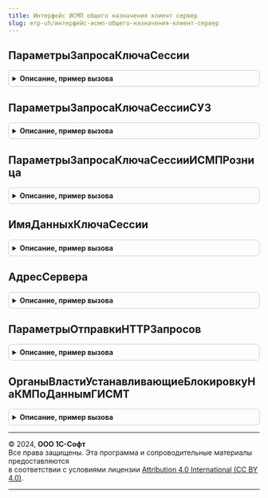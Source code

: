 ```yaml
---
title: Интерфейс ИСМП общего назначения клиент сервер
slug: erp-uh/интерфейс-исмп-общего-назначения-клиент-сервер
---
```



## ПараметрыЗапросаКлючаСессии
<details style="margin: 1em 0; padding: 0.5em; border: 1px solid #ccc; border-radius: 6px;">

<summary style="font-weight: bold; cursor: pointer;">Описание, пример вызова</summary>

```bsl

// Инициализировать структуру параметров запроса в ИС МОТП (ИС МП) для получения ключа сессии.
//
// Параметры:
// 	Организация - ОпределяемыйТип.Организация - Организация.
// Возвращаемое значение:
// 	(См. ИнтерфейсАвторизацииИСМПКлиентСервер.ПараметрыЗапросаКлючаСессии).
Функция ПараметрыЗапросаКлючаСессии(Организация = Неопределено) Экспорт
```

Пример вызова
```bsl
Результат = ИнтерфейсИСМПОбщегоНазначенияКлиентСервер.ПараметрыЗапросаКлючаСессии(Организация);
```
</details>

## ПараметрыЗапросаКлючаСессииСУЗ
<details style="margin: 1em 0; padding: 0.5em; border: 1px solid #ccc; border-radius: 6px;">

<summary style="font-weight: bold; cursor: pointer;">Описание, пример вызова</summary>

```bsl

// Инициализировать структуру параметров запроса в ИС МОТП (ИС МП) для получения ключа сессии СУЗ.
//
// Параметры:
// 	ПараметрыСУЗ - Структура -
// Возвращаемое значение:
// 	(См. ИнтерфейсАвторизацииИСМПКлиентСервер.ПараметрыЗапросаКлючаСессии).
Функция ПараметрыЗапросаКлючаСессииСУЗ(ПараметрыСУЗ) Экспорт
```

Пример вызова
```bsl
Результат = ИнтерфейсИСМПОбщегоНазначенияКлиентСервер.ПараметрыЗапросаКлючаСессииСУЗ(ПараметрыСУЗ) 
```
</details>

## ПараметрыЗапросаКлючаСессииИСМПРозница
<details style="margin: 1em 0; padding: 0.5em; border: 1px solid #ccc; border-radius: 6px;">

<summary style="font-weight: bold; cursor: pointer;">Описание, пример вызова</summary>

```bsl

// Инициализировать структуру параметров запроса в ГИС МТ для получения ключа сессии
// розничной продажи.
//
// Параметры:
// 	Организация - ОпределяемыйТип.Организация - Организация.
// Возвращаемое значение:
// 	(См. ИнтерфейсАвторизацииИСМПКлиентСервер.ПараметрыЗапросаКлючаСессии).
Функция ПараметрыЗапросаКлючаСессииИСМПРозница(Организация = Неопределено) Экспорт
```

Пример вызова
```bsl
Результат = ИнтерфейсИСМПОбщегоНазначенияКлиентСервер.ПараметрыЗапросаКлючаСессииИСМПРозница(Организация);
```
</details>

## ИмяДанныхКлючаСессии
<details style="margin: 1em 0; padding: 0.5em; border: 1px solid #ccc; border-radius: 6px;">

<summary style="font-weight: bold; cursor: pointer;">Описание, пример вызова</summary>

```bsl

// Возвращает имя параметра сеанса, в котором хранится информация о токене авторизации.
//
// Параметры:
// 	ТипТокенаАвторизации - ПеречислениеСсылка.ТипыТокеновАвторизации - Тип токена авторизации.
// Возвращаемое значение:
// 	Строка - имя параметра сеанса.
Функция ИмяДанныхКлючаСессии(ТипТокенаАвторизации) Экспорт
```

Пример вызова
```bsl
Результат = ИнтерфейсИСМПОбщегоНазначенияКлиентСервер.ИмяДанныхКлючаСессии(ТипТокенаАвторизации) 
```
</details>

## АдресСервера
<details style="margin: 1em 0; padding: 0.5em; border: 1px solid #ccc; border-radius: 6px;">

<summary style="font-weight: bold; cursor: pointer;">Описание, пример вызова</summary>

```bsl

// Возвращает адрес сервера ИС МП.
//
// Параметры:
//   ВидПродукции - ПеречислениеСсылка.ВидыПродукцииИС - Вид продукции (В тестовом контуре адреса серверов
//                                                       могут отличаться для различных видов продукции).
//   ИспользоватьTrueAPI - Булево - Использовать true-api
//   ЗагрузкаCDNПлощадок - Булево - Загрузка CDN-площадок
//
// Возвращаемое значение:
//  Строка - адрес сервера ИС МП.
//
Функция АдресСервера(ВидПродукции = Неопределено, ИспользоватьTrueAPI = Ложь, ЗагрузкаCDNПлощадок = Ложь) Экспорт
```

Пример вызова
```bsl
Результат = ИнтерфейсИСМПОбщегоНазначенияКлиентСервер.АдресСервера(ВидПродукции, ИспользоватьTrueAPI, ЗагрузкаCDNПлощадок);
```
</details>

## ПараметрыОтправкиHTTPЗапросов
<details style="margin: 1em 0; padding: 0.5em; border: 1px solid #ccc; border-radius: 6px;">

<summary style="font-weight: bold; cursor: pointer;">Описание, пример вызова</summary>

```bsl

// Возвращает параметры для отправки HTTP запросов ИС МП.
//
// Параметры:
//   ВидПродукции - ПеречислениеСсылка.ВидыПродукцииИС - Вид продукции (В тестовом контуре адреса серверов
//                                                       могут отличаться для различных видов продукции).
//   ИспользоватьTrueAPI - Булево - Использовать true-api.
//   ЗагрузкаCDNПлощадок - Булево - Загрузка CDN-площадок
//
// Возвращаемое значение:
//  Структура - Описание:
//   * ИспользоватьЗащищенноеСоединение - Булево - Признак использования SSL.
//   * Таймаут - Число - Таймаут соединения.
//   * Порт - Число - Порт соединения.
//   * Сервер - Строка - Адрес сервера.
//   * ПредставлениеСервиса - Строка - Представления сервиса.
//
Функция ПараметрыОтправкиHTTPЗапросов(ВидПродукции = Неопределено, ИспользоватьTrueAPI = Ложь, ЗагрузкаCDNПлощадок = Ложь) Экспорт
```

Пример вызова
```bsl
Результат = ИнтерфейсИСМПОбщегоНазначенияКлиентСервер.ПараметрыОтправкиHTTPЗапросов(ВидПродукции, ИспользоватьTrueAPI, ЗагрузкаCDNПлощадок);
```
</details>

## ОрганыВластиУстанавливающиеБлокировкуНаКМПоДаннымГИСМТ
<details style="margin: 1em 0; padding: 0.5em; border: 1px solid #ccc; border-radius: 6px;">

<summary style="font-weight: bold; cursor: pointer;">Описание, пример вызова</summary>

```bsl

// Функция преобразовывает список переданных сокращенных наименований гос. органов, устанавливающих
//  блокировку на реализацию конкретных кодов маркировки по данным ГИС МТ, в читаемое представление
//
// Параметры:
//  МассивИдентификаторов - Массив из Строка - список сокращенных наименований организаций
//
// Возвращаемое значение:
//  Массив из Строка - список полных наименований организаций
Функция ОрганыВластиУстанавливающиеБлокировкуНаКМПоДаннымГИСМТ(МассивИдентификаторов) Экспорт
```

Пример вызова
```bsl
Результат = ИнтерфейсИСМПОбщегоНазначенияКлиентСервер.ОрганыВластиУстанавливающиеБлокировкуНаКМПоДаннымГИСМТ(МассивИдентификаторов) 
```
</details>

---

© 2024, **ООО 1С-Софт**  
Все права защищены. Эта программа и сопроводительные материалы предоставляются  
в соответствии с условиями лицензии [Attribution 4.0 International (CC BY 4.0)](https://creativecommons.org/licenses/by/4.0/legalcode).

---
